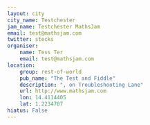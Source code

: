 ```yaml
---
layout: city                                       
city_name: Testchester                                                               
jam_name: Testchester MathsJam
email: test@mathsjam.com
twitter: stecks
organiser:
    name: Tess Ter
    email: test@mathsjam.com
location:
    group: rest-of-world
    pub_name: "The Test and Fiddle"
    description: ", on Troubleshooting Lane"
    url: http://www.mathsjam.com
    lon: 14.4114405
    lat: 1.2234707
hiatus: False
---
```


